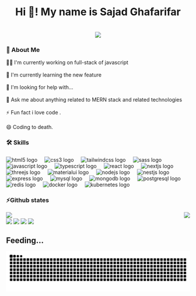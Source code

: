 <h1 align="center">Hi 👋! My name is Sajad Ghafarifar</h1>
<br/>
<div align="center">
<img src="https://komarev.com/ghpvc/?username=sajjad80gh&&style=flat-square" align="center" />
</div>  


###
<h3 align="left">🚀 About Me</h3>

<p align="left">👩‍💻 I'm currently working on  full-stack of javascript<br><br>🧠 I'm currently learning the new feature <br><br>🤔 I'm looking for help with...<br><br>💬 Ask me about anything related to MERN stack and related technologies<br><br>⚡️ Fun fact i love code .<br><br> 😄 Coding to death.</p>

###

<h3 align="left">🛠 Skills</h3>

###

<div align="left">
  <img src="https://skillicons.dev/icons?i=html" height="30" alt="html5 logo"  />
  <img width="12" />
  <img src="https://cdn.jsdelivr.net/gh/devicons/devicon/icons/css3/css3-original.svg" height="30" alt="css3 logo"  />
  <img width="12" />
  <img src="https://skillicons.dev/icons?i=tailwind" height="30" alt="tailwindcss logo"  />
  <img width="12" />
  <img src="https://skillicons.dev/icons?i=sass" height="30" alt="sass logo"  />
  <img width="12" />
  <img src="https://skillicons.dev/icons?i=js" height="30" alt="javascript logo"  />
  <img width="12" />
  <img src="https://skillicons.dev/icons?i=ts" height="30" alt="typescript logo"  />
  <img width="12" />
  <img src="https://skillicons.dev/icons?i=react" height="30" alt="react logo"  />
  <img width="12" />
  <img src="https://skillicons.dev/icons?i=nextjs" height="30" alt="nextjs logo"  />
  <img width="12" />
  <img src="https://skillicons.dev/icons?i=threejs" height="30" alt="threejs logo"  />
  <img width="12" />
  <img src="https://skillicons.dev/icons?i=materialui" height="30" alt="materialui logo"  />
  <img width="12" />
  <img src="https://skillicons.dev/icons?i=nodejs" height="30" alt="nodejs logo"  />
  <img width="12" />
  <img src="https://skillicons.dev/icons?i=nestjs" height="30" alt="nestjs logo"  />
  <img width="12" />
  <img src="https://skillicons.dev/icons?i=express" height="30" alt="express logo"  />
  <img width="12" />
  <img src="https://skillicons.dev/icons?i=mysql" height="30" alt="mysql logo"  />
  <img width="12" />
  <img src="https://skillicons.dev/icons?i=mongodb" height="30" alt="mongodb logo"  />
  <img width="12" />
  <img src="https://skillicons.dev/icons?i=postgres" height="30" alt="postgresql logo"  />
  <img width="12" />
  <img src="https://skillicons.dev/icons?i=redis" height="30" alt="redis logo"  />
  <img width="12" />
  <img src="https://skillicons.dev/icons?i=docker" height="30" alt="docker logo"  />
  <img width="12" />
  <img src="https://cdn.jsdelivr.net/gh/devicons/devicon/icons/kubernetes/kubernetes-plain.svg" height="30" alt="kubernetes logo"  />
</div>

###

<h3 align="left">⚡️Github states</h3>
<div align="right"><img src="https://github-readme-stats.vercel.app/api?username=sajjad80gh&show_icons=true&count_private=true&hide_border=true" align="right" /></div>  
<img src="https://github-readme-stats.vercel.app/api/top-langs/?username=sajjad80gh&hide_border=true&layout=compact" align="left" />  
<br/> 
<div>
  <img width="440px" src="https://github-readme-stats.vercel.app/api?username=sajjad80gh&show_icons=true&theme=onedark">
  <img width="385px" src="https://github-readme-stats.anuraghazra1.vercel.app/api/top-langs/?username=sajjad80gh&layout=compact&theme=onedark" />
  <img width="440px" src="https://github-readme-activity-graph.vercel.app/graph?username=sajjad80gh&theme=github">
  <img width="385px" src="https://github-readme-streak-stats.herokuapp.com/?username=sajjad80gh&theme=onedark" />
</div>

## Feeding...
![Snake animation](https://raw.githubusercontent.com/sajjad80gh/sajjad80gh/output/github-contribution-grid-snake-dark.svg)
